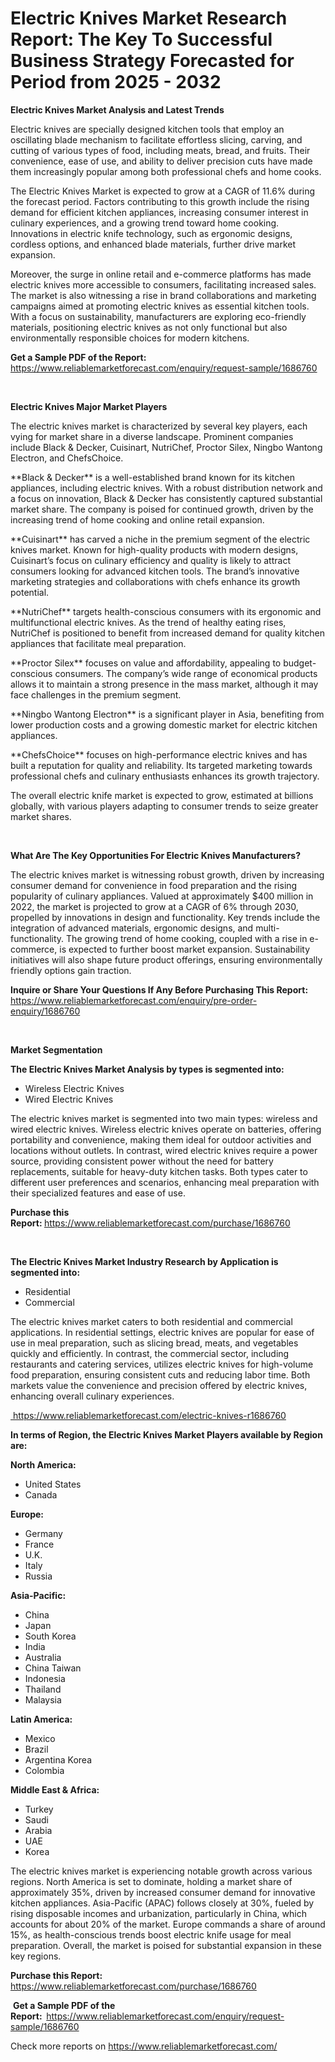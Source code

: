<p><h1>Electric Knives Market Research Report: The Key To Successful Business Strategy Forecasted for Period from 2025 - 2032</h1></p><p><strong>Electric Knives Market Analysis and Latest Trends</strong></p>
<p><p>Electric knives are specially designed kitchen tools that employ an oscillating blade mechanism to facilitate effortless slicing, carving, and cutting of various types of food, including meats, bread, and fruits. Their convenience, ease of use, and ability to deliver precision cuts have made them increasingly popular among both professional chefs and home cooks.</p><p>The Electric Knives Market is expected to grow at a CAGR of 11.6% during the forecast period. Factors contributing to this growth include the rising demand for efficient kitchen appliances, increasing consumer interest in culinary experiences, and a growing trend toward home cooking. Innovations in electric knife technology, such as ergonomic designs, cordless options, and enhanced blade materials, further drive market expansion.</p><p>Moreover, the surge in online retail and e-commerce platforms has made electric knives more accessible to consumers, facilitating increased sales. The market is also witnessing a rise in brand collaborations and marketing campaigns aimed at promoting electric knives as essential kitchen tools. With a focus on sustainability, manufacturers are exploring eco-friendly materials, positioning electric knives as not only functional but also environmentally responsible choices for modern kitchens.</p></p>
<p><strong>Get a Sample PDF of the Report:&nbsp;</strong> <a href="https://www.reliablemarketforecast.com/enquiry/request-sample/1686760?utm_campaign=2458&utm_medium=2&utm_source=Github&utm_content=ia&utm_term=04042025&utm_id=electric-knives">https://www.reliablemarketforecast.com/enquiry/request-sample/1686760</a></p>
<p>&nbsp;</p>
<p><strong>Electric Knives Major Market Players</strong></p>
<p><p>The electric knives market is characterized by several key players, each vying for market share in a diverse landscape. Prominent companies include Black & Decker, Cuisinart, NutriChef, Proctor Silex, Ningbo Wantong Electron, and ChefsChoice.</p><p>**Black & Decker** is a well-established brand known for its kitchen appliances, including electric knives. With a robust distribution network and a focus on innovation, Black & Decker has consistently captured substantial market share. The company is poised for continued growth, driven by the increasing trend of home cooking and online retail expansion.</p><p>**Cuisinart** has carved a niche in the premium segment of the electric knives market. Known for high-quality products with modern designs, Cuisinart’s focus on culinary efficiency and quality is likely to attract consumers looking for advanced kitchen tools. The brand’s innovative marketing strategies and collaborations with chefs enhance its growth potential.</p><p>**NutriChef** targets health-conscious consumers with its ergonomic and multifunctional electric knives. As the trend of healthy eating rises, NutriChef is positioned to benefit from increased demand for quality kitchen appliances that facilitate meal preparation.</p><p>**Proctor Silex** focuses on value and affordability, appealing to budget-conscious consumers. The company’s wide range of economical products allows it to maintain a strong presence in the mass market, although it may face challenges in the premium segment.</p><p>**Ningbo Wantong Electron** is a significant player in Asia, benefiting from lower production costs and a growing domestic market for electric kitchen appliances.</p><p>**ChefsChoice** focuses on high-performance electric knives and has built a reputation for quality and reliability. Its targeted marketing towards professional chefs and culinary enthusiasts enhances its growth trajectory.</p><p>The overall electric knife market is expected to grow, estimated at billions globally, with various players adapting to consumer trends to seize greater market shares.</p></p>
<p>&nbsp;</p>
<p><strong>What Are The Key Opportunities For Electric Knives Manufacturers?</strong></p>
<p><p>The electric knives market is witnessing robust growth, driven by increasing consumer demand for convenience in food preparation and the rising popularity of culinary appliances. Valued at approximately $400 million in 2022, the market is projected to grow at a CAGR of 6% through 2030, propelled by innovations in design and functionality. Key trends include the integration of advanced materials, ergonomic designs, and multi-functionality. The growing trend of home cooking, coupled with a rise in e-commerce, is expected to further boost market expansion. Sustainability initiatives will also shape future product offerings, ensuring environmentally friendly options gain traction.</p></p>
<p><strong>Inquire or Share Your Questions If Any Before Purchasing This Report:</strong> <a href="https://www.reliablemarketforecast.com/enquiry/pre-order-enquiry/1686760?utm_campaign=2458&utm_medium=2&utm_source=Github&utm_content=ia&utm_term=04042025&utm_id=electric-knives">https://www.reliablemarketforecast.com/enquiry/pre-order-enquiry/1686760</a></p>
<p>&nbsp;</p>
<p><strong>Market Segmentation</strong></p>
<p><strong>The Electric Knives Market Analysis by types is segmented into:</strong></p>
<p><ul><li>Wireless Electric Knives</li><li>Wired Electric Knives</li></ul></p>
<p><p>The electric knives market is segmented into two main types: wireless and wired electric knives. Wireless electric knives operate on batteries, offering portability and convenience, making them ideal for outdoor activities and locations without outlets. In contrast, wired electric knives require a power source, providing consistent power without the need for battery replacements, suitable for heavy-duty kitchen tasks. Both types cater to different user preferences and scenarios, enhancing meal preparation with their specialized features and ease of use.</p></p>
<p><strong>Purchase this Report:&nbsp;</strong><a href="https://www.reliablemarketforecast.com/purchase/1686760?utm_campaign=2458&utm_medium=2&utm_source=Github&utm_content=ia&utm_term=04042025&utm_id=electric-knives">https://www.reliablemarketforecast.com/purchase/1686760</a></p>
<p>&nbsp;</p>
<p><strong>The Electric Knives Market Industry Research by Application is segmented into:</strong></p>
<p><ul><li>Residential</li><li>Commercial</li></ul></p>
<p><p>The electric knives market caters to both residential and commercial applications. In residential settings, electric knives are popular for ease of use in meal preparation, such as slicing bread, meats, and vegetables quickly and efficiently. In contrast, the commercial sector, including restaurants and catering services, utilizes electric knives for high-volume food preparation, ensuring consistent cuts and reducing labor time. Both markets value the convenience and precision offered by electric knives, enhancing overall culinary experiences.</p></p>
<p><a href="https://www.reliablemarketforecast.com/electric-knives-r1686760?utm_campaign=2458&utm_medium=2&utm_source=Github&utm_content=ia&utm_term=04042025&utm_id=electric-knives">&nbsp;https://www.reliablemarketforecast.com/electric-knives-r1686760</a></p>
<p><strong>In terms of Region, the Electric Knives Market Players available by Region are:</strong></p>
<p>
    <p> <strong> North America: </strong>
        <ul>
            <li>United States</li>
            <li>Canada</li>
        </ul>
        </p> 
    <p> <strong> Europe: </strong>
        <ul>
            <li>Germany</li>
            <li>France</li>
            <li>U.K.</li>
            <li>Italy</li>
            <li>Russia</li>
        </ul>
        </p> 
    <p> <strong> Asia-Pacific: </strong>
        <ul>
            <li>China</li>
            <li>Japan</li>
            <li>South Korea</li>
            <li>India</li>
            <li>Australia</li>
            <li>China Taiwan</li>
            <li>Indonesia</li>
            <li>Thailand</li>
            <li>Malaysia</li>
        </ul>
        </p> 
    <p> <strong> Latin America: </strong>
        <ul>
            <li>Mexico</li>
            <li>Brazil</li>
            <li>Argentina Korea</li>
            <li>Colombia</li>
        </ul>
        </p> 
    <p> <strong> Middle East & Africa: </strong>
        <ul>
            <li>Turkey</li>
            <li>Saudi</li>
            <li>Arabia</li>
            <li>UAE</li>
            <li>Korea</li>
        </ul>
    </p>
    </p>
<p><p>The electric knives market is experiencing notable growth across various regions. North America is set to dominate, holding a market share of approximately 35%, driven by increased consumer demand for innovative kitchen appliances. Asia-Pacific (APAC) follows closely at 30%, fueled by rising disposable incomes and urbanization, particularly in China, which accounts for about 20% of the market. Europe commands a share of around 15%, as health-conscious trends boost electric knife usage for meal preparation. Overall, the market is poised for substantial expansion in these key regions.</p></p>
<p><strong>Purchase this Report: </strong><a href="https://www.reliablemarketforecast.com/purchase/1686760?utm_campaign=2458&utm_medium=2&utm_source=Github&utm_content=ia&utm_term=04042025&utm_id=electric-knives">https://www.reliablemarketforecast.com/purchase/1686760</a></p>
<p>&nbsp;<strong>Get a Sample PDF of the Report:&nbsp;&nbsp;</strong><a href="https://www.reliablemarketforecast.com/enquiry/request-sample/1686760?utm_campaign=2458&utm_medium=2&utm_source=Github&utm_content=ia&utm_term=04042025&utm_id=electric-knives">https://www.reliablemarketforecast.com/enquiry/request-sample/1686760</a></p>
<p><strong></strong></p>
<p>Check more reports on <a href="https://www.reliablemarketforecast.com/?utm_campaign=2458&utm_medium=2&utm_source=Github&utm_content=ia&utm_term=04042025&utm_id=electric-knives">https://www.reliablemarketforecast.com/</a></p>
